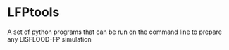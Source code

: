 # LFPtools
A set of python programs that can be run on the command line to prepare any LISFLOOD-FP simulation

